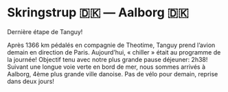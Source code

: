 # Skringstrup 🇩🇰 — Aalborg 🇩🇰

<!-- 84km / 393m+ / 341m- -->

Dernière étape de Tanguy!

Après 1366 km pédalés en compagnie de Theotime, Tanguy prend l’avion demain en direction de Paris. Aujourd’hui, « chiller » était au programme de la journée! Objectif tenu avec notre plus grande pause déjeuner: 2h38! Suivant une longue voie verte en bord de mer, nous sommes arrivés à Aalborg, 4ème plus grande ville danoise. Pas de vélo pour demain, reprise dans deux jours!

